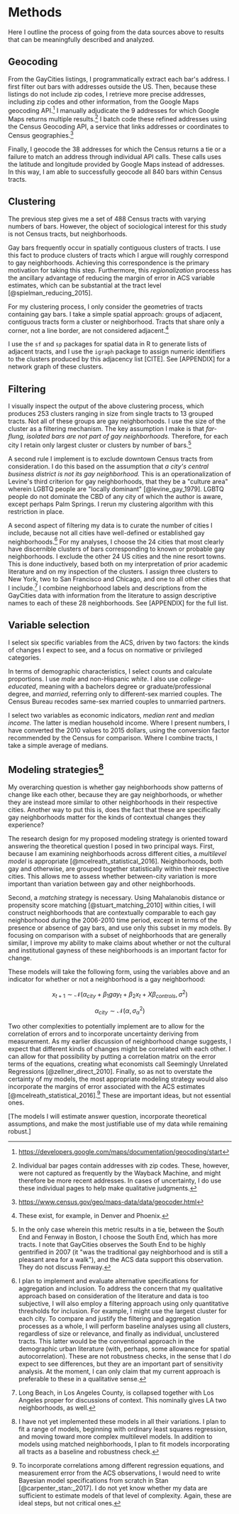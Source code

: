 ---
---

# Methods

Here I outline the process of going from the data sources above to results that can be meaningfully described and analyzed.

## Geocoding

From the GayCities listings, I programmatically extract each bar's address. I first filter out bars with addresses outside the US. Then, because these listings do not include zip codes, I retrieve more precise addresses, including zip codes and other information, from the Google Maps geocoding API.[^google_maps] I manually adjudicate the 9 addresses for which Google Maps returns multiple results.[^zip] I batch code these refined addresses using the Census Geocoding API, a service that links addresses or coordinates to Census geographies.[^geocoder]

Finally, I geocode the 38 addresses for which the Census returns a tie or a failure to match an address through individual API calls. These calls uses the latitude and longitude provided by Google Maps instead of addresses. In this way, I am able to successfully geocode all 840 bars within Census tracts.

[^zip]: Individual bar pages contain addresses with zip codes. These, however, were not captured as frequently by the Wayback Machine, and might therefore be more recent addresses. In cases of uncertainty, I do use these individual pages to help make qualitative judgments.

[^google_maps]: https://developers.google.com/maps/documentation/geocoding/start

[^geocoder]: https://www.census.gov/geo/maps-data/data/geocoder.html

## Clustering

The previous step gives me a set of 488 Census tracts with varying numbers of bars. However, the object of sociological interest for this study is not Census tracts, but neighborhoods.

Gay bars frequently occur in spatially contiguous clusters of tracts. I use this fact to produce clusters of tracts which I argue will roughly correspond to gay neighborhoods. Achieving this correspondence is the primary motivation for taking this step. Furthermore, this *regionalization* process has the ancillary advantage of reducing the margin of error in ACS variable estimates, which can be substantial at the tract level [@spielman_reducing_2015].

For my clustering process, I only consider the geometries of tracts containing gay bars. I take a simple spatial approach: groups of adjacent, contiguous tracts form a cluster or neighborhood. Tracts that share only a corner, not a line border, are not considered adjacent.[^corners]

[^corners]: These exist, for example, in Denver and Phoenix.

I use the `sf` and `sp` packages for spatial data in R to generate lists of adjacent tracts, and I use the `igraph` package to assign numeric identifiers to the clusters produced by this adjacency list [CITE]. See [APPENDIX] for a network graph of these clusters.

## Filtering

I visually inspect the output of the above clustering process, which produces 253 clusters ranging in size from single tracts to 13 grouped tracts. Not all of these groups are gay neighborhoods. I use the size of the cluster as a filtering mechanism. The key assumption I make is that *far-flung, isolated bars are not part of gay neighborhoods.* Therefore, for each city I retain only largest cluster or clusters by number of bars.[^boston]

[^boston]: In the only case wherein this metric results in a tie, between the South End and Fenway in Boston, I choose the South End, which has more tracts. I note that GayCities observes the South End to be highly gentrified in 2007 (it "was the traditional gay neighborhood and is still a pleasant area for a walk"), and the ACS data support this observation. They do not discuss Fenway.

A second rule I implement is to exclude downtown Census tracts from consideration. I do this based on the assumption that *a city's central business district is not its gay neighborhood.* This is an operationalization of Levine's third criterion for gay neighborhoods, that they be a "culture area" wherein LGBTQ people are "locally dominant" [@levine_gay_1979]. LGBTQ people do not dominate the CBD of any city of which the author is aware, except perhaps Palm Springs. I rerun my clustering algorithm with this restriction in place.

A second aspect of filtering my data is to curate the number of cities I include, because not all cities have well-defined or established gay neighborhoods.[^alternate_clustering] For my analyses, I choose the 24 cities that most clearly have discernible clusters of bars corresponding to known or probable gay neighborhoods. I exclude the other 24 US cities and the nine resort towns. This is done inductively, based both on my interpretation of prior academic literature and on my inspection of the clusters. I assign three clusters to New York, two to San Francisco and Chicago, and one to all other cities that I include.[^la] I combine neighborhood labels and descriptions from the GayCities data with information from the literature to assign descriptive names to each of these 28 neighborhoods. See [APPENDIX] for the full list.

[^la]: Long Beach, in Los Angeles County, is collapsed together with Los Angeles proper for discussions of context. This nominally gives LA two neighborhoods, as well.

[^alternate_clustering]: I plan to implement and evaluate alternative specifications for aggregation and inclusion. To address the concern that my qualitative approach based on consideration of the literature and data is too subjective, I will also employ a filtering approach using only quantitative thresholds for inclusion. For example, I might use the largest cluster for each city. To compare and justify the filtering and aggregation processes as a whole, I will perform baseline analyses using all clusters, regardless of size or relevance, and finally as individual, unclustered tracts. This latter would be the conventional approach in the demographic urban literature (with, perhaps, some allowance for spatial autocorrelation). These are not robustness checks, in the sense that I *do* expect to see differences, but they are an important part of sensitivity analysis. At the moment, I can only claim that my current approach is preferable to these in a qualitative sense.

## Variable selection

I select six specific variables from the ACS, driven by two factors: the kinds of changes I expect to see, and a focus on normative or privileged categories.

In terms of demographic characteristics, I select counts and calculate proportions. I use *male* and non-Hispanic *white*. I also use *college-educated*, meaning with a bachelors degree or graduate/professional degree, and *married*, referring only to different-sex married couples. The Census Bureau recodes same-sex married couples to unmarried partners.

I select two variables as economic indicators, *median rent* and *median income.* The latter is median household income. Where I present numbers, I have converted the 2010 values to 2015 dollars, using the conversion factor recommended by the Census for comparison. Where I combine tracts, I take a simple average of medians.

## Modeling strategies[^modeling]

[^modeling]: I have not yet implemented these models in all their variations. I plan to fit a range of models, beginning with ordinary least squares regression, and moving toward more complex multilevel models. In addition to models using matched neighborhoods, I plan to fit models incorporating all tracts as a baseline and robustness check.

My overarching question is whether gay neighborhoods show patterns of change like each other, because they are gay neighborhoods, or whether they are instead more similar to other neighborhoods in their respective cities. Another way to put this is, does the fact that these are specifically gay neighborhoods matter for the kinds of contextual changes they experience?

The research design for my proposed modeling strategy is oriented toward answering the theoretical question I posed in two principal ways. First, because I am examining neighborhoods across different cities, a *multilevel model* is appropriate [@mcelreath_statistical_2016]. Neighborhoods, both gay and otherwise, are grouped together statistically within their respective cities. This allows me to assess whether between-city variation is more important than variation between gay and other neighborhoods.

Second, a *matching* strategy is necessary. Using Mahalanobis distance or propensity score matching [@stuart_matching_2010] within cities, I will construct neighborhoods that are contextually comparable to each gay neighborhood during the 2006-2010 time period, except in terms of the presence or absence of gay bars, and use only this subset in my models. By focusing on comparison with a subset of neighborhoods that are generally similar, I improve my ability to make claims about whether or not the cultural and institutional gayness of these neighborhoods is an important factor for change.

These models will take the following form, using the variables above and an indicator for whether or not a neighborhood is a gay neighborhood:

$$x_{t+1} \sim \mathcal{N}(\alpha_{city} + \beta_1 gay_{t} + \beta_2 x_{t} + X\beta_{controls}, \sigma^2)$$

$$\alpha_{city} \sim \mathcal{N}(\alpha, \sigma_\alpha^2)$$

Two other complexities to potentially implement are to allow for the correlation of errors and to incorporate uncertainty deriving from measurement. As my earlier discussion of neighborhood change suggests, I expect that different kinds of changes might be correlated with each other. I can allow for that possibility by putting a correlation matrix on the error terms of the equations, creating what economists call Seemingly Unrelated Regressions [@zellner_direct_2010]. Finally, so as not to overstate the certainty of my models, the most appropriate modeling strategy would also incorporate the margins of error associated with the ACS estimates [@mcelreath_statistical_2016].[^complexity] These are important ideas, but not essential ones.

[^complexity]: To incorporate correlations among different regression equations, and measurement error from the ACS observations, I would need to write Bayesian model specifications from scratch in Stan [@carpenter_stan:_2017]. I do not yet know whether my data are sufficient to estimate models of that level of complexity. Again, these are ideal steps, but not critical ones.

[The models I will estimate answer question, incorporate theoretical assumptions, and make the most justifiable use of my data while remaining robust.]
